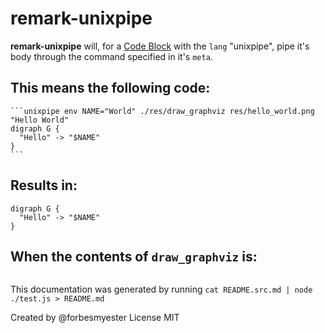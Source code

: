 # remark-unixpipe

**remark-unixpipe** will, for a [Code Block](https://github.com/syntax-tree/mdast#code) with the `lang` "unixpipe", pipe it's body through the command specified in it's `meta`.

## This means the following code:

    ```unixpipe env NAME="World" ./res/draw_graphviz res/hello_world.png "Hello World"
    digraph G {
      "Hello" -> "$NAME"
    }
    ```


## Results in:

```unixpipe env NAME="World" ./res/draw_graphviz res/hello_world.png "Hello World"
digraph G {
  "Hello" -> "$NAME"
}
```

## When the contents of `draw_graphviz` is:

```unixpipe cat ./res/draw_graphviz | sed 's/^/    /'
```

This documentation was generated by running `cat README.src.md | node ./test.js > README.md`

Created by @forbesmyester
License MIT
